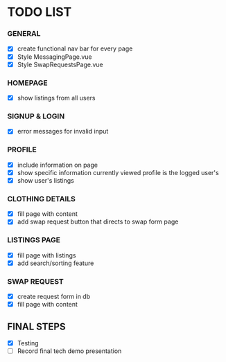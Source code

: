 # TODO LIST
### GENERAL
- [x] create functional nav bar for every page
- [x] Style MessagingPage.vue
- [x] Style SwapRequestsPage.vue

### HOMEPAGE
- [x] show listings from all users

### SIGNUP & LOGIN
- [x] error messages for invalid input

### PROFILE
- [x] include information on page
- [x] show specific information currently viewed profile is the logged user's
- [x] show user's listings

### CLOTHING DETAILS
- [x] fill page with content
- [x] add swap request button that directs to swap form page

### LISTINGS PAGE
- [x] fill page with listings
- [x] add search/sorting feature

### SWAP REQUEST
- [x] create request form in db
- [x] fill page with content

## FINAL STEPS
- [x] Testing
- [ ] Record final tech demo presentation